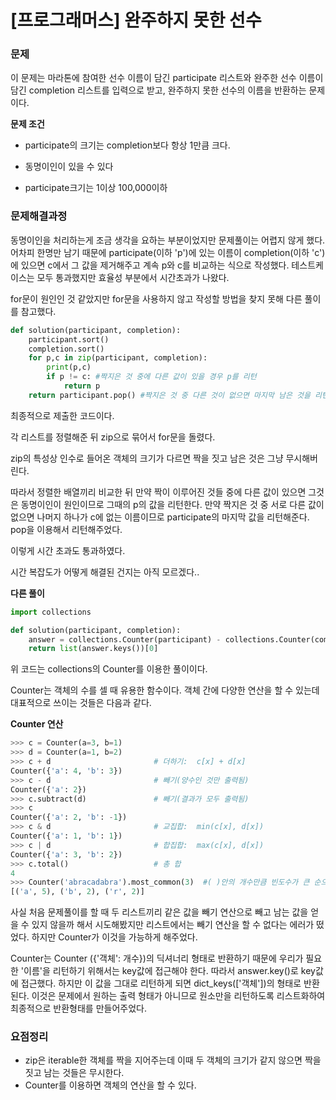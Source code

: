 # [프로그래머스] 완주하지 못한 선수

### 문제

이 문제는 마라톤에 참여한 선수 이름이 담긴 participate 리스트와 완주한 선수 이름이 담긴 completion 리스트를 입력으로 받고, 완주하지 못한 선수의 이름을 반환하는 문제이다.

**문제 조건**

* participate의 크기는 completion보다 항상 1만큼 크다.

* 동명이인이 있을 수 있다

* participate크기는 1이상 100,000이하

  

### 문제해결과정

동명이인을 처리하는게 조금 생각을 요하는 부분이었지만 문제풀이는 어렵지 않게 했다. 어차피 한명만 남기 때문에 participate(이하 'p')에 있는 이름이 completion(이하 'c')에 있으면 c에서 그 값을 제거해주고 계속 p와 c를 비교하는 식으로 작성했다. 테스트케이스는 모두 통과했지만 효율성 부분에서 시간초과가 나왔다. 

for문이 원인인 것 같았지만 for문을 사용하지 않고 작성할 방법을 찾지 못해 다른 풀이를 참고했다.

```python
def solution(participant, completion):
    participant.sort()
    completion.sort()
    for p,c in zip(participant, completion):
        print(p,c)
        if p != c: #짝지은 것 중에 다른 값이 있을 경우 p를 리턴
            return p
    return participant.pop() #짝지은 것 중 다른 것이 없으면 마지막 남은 것을 리턴
```

최종적으로 제출한 코드이다. 

각 리스트를 정렬해준 뒤 zip으로 묶어서 for문을 돌렸다.

zip의 특성상 인수로 들어온 객체의 크기가 다르면 짝을 짓고 남은 것은 그냥 무시해버린다.

따라서 정렬한 배열끼리 비교한 뒤 만약 짝이 이루어진 것들 중에 다른 값이 있으면 그것은 동명이인이 원인이므로 그때의 p의 값을 리턴한다. 만약 짝지은 것 중 서로 다른 값이 없으면 나머지 하나가 c에 없는 이름이므로 participate의 마지막 값을 리턴해준다. pop을 이용해서 리턴해주었다.

이렇게 시간 초과도 통과하였다.

시간 복잡도가 어떻게 해결된 건지는 아직 모르겠다..



**다른 풀이**

```python
import collections

def solution(participant, completion):
    answer = collections.Counter(participant) - collections.Counter(completion)
    return list(answer.keys())[0]
```

위 코드는 collections의 Counter를 이용한 풀이이다.

Counter는 객체의 수를 셀 때 유용한 함수이다. 객체 간에 다양한 연산을 할 수 있는데 대표적으로 쓰이는 것들은 다음과 같다.

**Counter 연산** 

```python
>>> c = Counter(a=3, b=1)
>>> d = Counter(a=1, b=2)
>>> c + d                       # 더하기:  c[x] + d[x]
Counter({'a': 4, 'b': 3})
>>> c - d 						# 빼기(양수인 것만 출력됨)
Counter({'a': 2})
>>> c.subtract(d)				# 빼기(결과가 모두 출력됨)
>>> c
Counter({'a': 2, 'b': -1})
>>> c & d                       # 교집합:  min(c[x], d[x]) 
Counter({'a': 1, 'b': 1})
>>> c | d                       # 합집합:  max(c[x], d[x])
Counter({'a': 3, 'b': 2})
>>> c.total()					# 총 합
4
>>> Counter('abracadabra').most_common(3)  #( )안의 개수만큼 빈도수가 큰 순으로 출력
[('a', 5), ('b', 2), ('r', 2)]
```



사실 처음 문제풀이를 할 때 두 리스트끼리 같은 값을 빼기 연산으로 빼고 남는 값을 얻을 수 있지 않을까 해서 시도해봤지만 리스트에서는 빼기 연산을 할 수 없다는 에러가 떴었다. 하지만 Counter가 이것을 가능하게 해주었다.

Counter는 Counter ({'객체': 개수})의 딕셔너리 형태로 반환하기 때문에 우리가 필요한 '이름'을 리턴하기 위해서는 key값에 접근해야 한다. 따라서 answer.key()로  key값에 접근했다. 하지만 이 값을 그대로 리턴하게 되면 dict_keys(['객체'])의 형태로 반환된다. 이것은 문제에서 원하는 출력 형태가 아니므로 원소만을 리턴하도록 리스트화하여 최종적으로 반환형태를 만들어주었다.



### 요점정리

* zip은 iterable한 객체를 짝을 지어주는데 이때 두 객체의 크기가 같지 않으면 짝을 짓고 남는 것들은 무시한다.
* Counter를 이용하면 객체의 연산을 할 수 있다.
